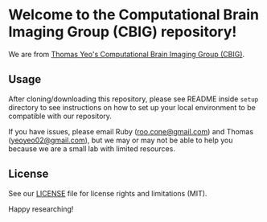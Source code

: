# Welcome to the Computational Brain Imaging Group (CBIG) repository!

We are from [Thomas Yeo's Computational Brain Imaging Group (CBIG)](http://yeolab.weebly.com/).

## Usage ##
After cloning/downloading this repository, please see README inside `setup` directory to see instructions on how to set up your local environment to be compatible with our repository.

If you have issues, please email Ruby (roo.cone@gmail.com) and Thomas (yeoyeo02@gmail.com), but we may or may not be able to help you because we are a small lab with limited resources.

## License ##
See our [LICENSE](https://github.com/ThomasYeoLab/CBIG/LICENSE.md) file for license rights and limitations (MIT).

Happy researching!
